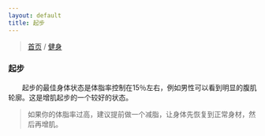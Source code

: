 ```yaml
---
layout: default
title: 起步
---
```


> [首页](/index.html) / [健身](/sports-and-fitness/fitness-index.html)

### 起步

&emsp;&emsp;起步的最佳身体状态是体脂率控制在15％左右，例如男性可以看到明显的腹肌轮廓。这是增肌起步的一个较好的状态。

> 如果你的体脂率过高，建议提前做一个减脂，让身体先恢复到正常身材，然后再增肌。
